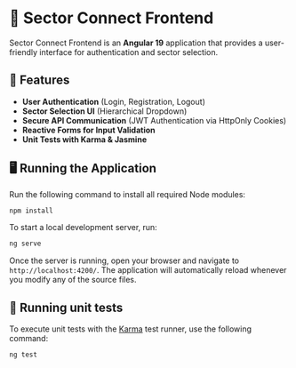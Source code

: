 # 🚀 Sector Connect Frontend

Sector Connect Frontend is an **Angular 19** application that provides a user-friendly interface for authentication and sector selection.  

## 📌 Features
- **User Authentication** (Login, Registration, Logout)
- **Sector Selection UI** (Hierarchical Dropdown)
- **Secure API Communication** (JWT Authentication via HttpOnly Cookies)
- **Reactive Forms for Input Validation**
- **Unit Tests with Karma & Jasmine**

## 🖥️ Running the Application

Run the following command to install all required Node modules:

```bash
npm install
```

To start a local development server, run:

```bash
ng serve
```

Once the server is running, open your browser and navigate to `http://localhost:4200/`. The application will automatically reload whenever you modify any of the source files.

## 🧪 Running unit tests

To execute unit tests with the [Karma](https://karma-runner.github.io) test runner, use the following command:

```bash
ng test
```
